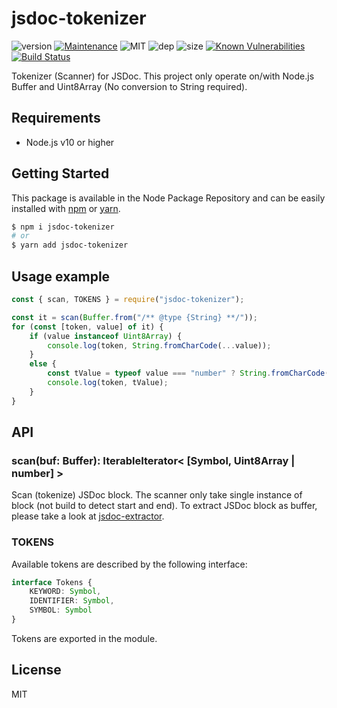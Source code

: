 # jsdoc-tokenizer
![version](https://img.shields.io/badge/version-1.0.0-blue.svg)
[![Maintenance](https://img.shields.io/badge/Maintained%3F-yes-green.svg)](https://github.com/SlimIO/is/commit-activity)
![MIT](https://img.shields.io/github/license/mashape/apistatus.svg)
![dep](https://img.shields.io/david/fraxken/jsdoc-tokenizer.svg)
![size](https://img.shields.io/bundlephobia/min/jsdoc-tokenizer.svg)
[![Known Vulnerabilities](https://snyk.io/test/github/fraxken/jsdoc-tokenizer/badge.svg?targetFile=package.json)](https://snyk.io/test/github/fraxken/jsdoc-tokenizer?targetFile=package.json)
[![Build Status](https://travis-ci.com/fraxken/jsdoc-tokenizer.svg?branch=master)](https://travis-ci.com/fraxken/jsdoc-tokenizer)

Tokenizer (Scanner) for JSDoc. This project only operate on/with Node.js Buffer and Uint8Array (No conversion to String required).

## Requirements
- Node.js v10 or higher

## Getting Started

This package is available in the Node Package Repository and can be easily installed with [npm](https://docs.npmjs.com/getting-started/what-is-npm) or [yarn](https://yarnpkg.com).

```bash
$ npm i jsdoc-tokenizer
# or
$ yarn add jsdoc-tokenizer
```

## Usage example
```js
const { scan, TOKENS } = require("jsdoc-tokenizer");

const it = scan(Buffer.from("/** @type {String} **/"));
for (const [token, value] of it) {
    if (value instanceof Uint8Array) {
        console.log(token, String.fromCharCode(...value));
    }
    else {
        const tValue = typeof value === "number" ? String.fromCharCode(value) : value;
        console.log(token, tValue);
    }
}
```

## API
### scan(buf: Buffer): IterableIterator< [Symbol, Uint8Array | number] >
Scan (tokenize) JSDoc block. The scanner only take single instance of block (not build to detect start and end). To extract JSDoc block as buffer, please take a look at [jsdoc-extractor](https://github.com/fraxken/jsdoc-extractor).

### TOKENS
Available tokens are described by the following interface:
```ts
interface Tokens {
    KEYWORD: Symbol,
    IDENTIFIER: Symbol,
    SYMBOL: Symbol
}
```

Tokens are exported in the module.

## License
MIT
